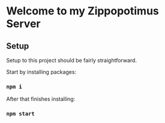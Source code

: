 # Welcome to my Zippopotimus Server

## Setup

Setup to this project should be fairly straightforward.

Start by installing packages:

### `npm i`

After that finishes installing:

### `npm start`
